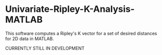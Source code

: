 # Univariate-Ripley-K-Analysis-MATLAB
This software computes a Ripley's K vector for a set of desired distances for 2D data in MATLAB.

CURRENTLY STILL IN DEVELOPMENT
